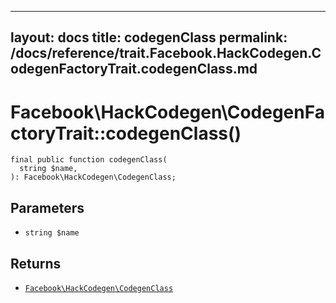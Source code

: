
***

layout: docs
title: codegenClass
permalink: /docs/reference/trait.Facebook.HackCodegen.CodegenFactoryTrait.codegenClass.md
---







# Facebook\\HackCodegen\\CodegenFactoryTrait::codegenClass()




``` Hack
final public function codegenClass(
  string $name,
): Facebook\HackCodegen\CodegenClass;
```




## Parameters




+ ` string $name `




## Returns




* [` Facebook\HackCodegen\CodegenClass `](<class.Facebook.HackCodegen.CodegenClass.md>)